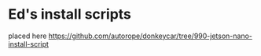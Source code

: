 # Ed's install scripts 
placed here https://github.com/autorope/donkeycar/tree/990-jetson-nano-install-script
